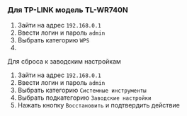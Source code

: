 ### Для TP-LINK модель TL-WR740N

1. Зайти на адрес `192.168.0.1`
2. Ввести логин и пароль `admin`
3. Выбрать категорию `WPS`
4. 

Для сброса к заводским настройкам
1. Зайти на адрес `192.168.0.1`
2. Ввести логин и пароль `admin`
3. Выбрать категорию `Системные инструменты`
4. Выбрать подкатегорию `Заводские настройки`
5. Нажать кнопку `Восстановить` и подтвердить действие